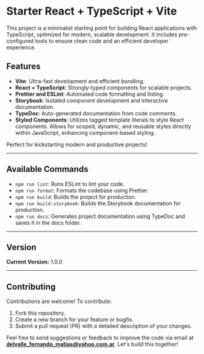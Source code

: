 # Starter React + TypeScript + Vite

This project is a minimalist starting point for building React applications with TypeScript, optimized for modern, scalable development. It includes pre-configured tools to ensure clean code and an efficient developer experience.

## Features
- **Vite**: Ultra-fast development and efficient bundling.
- **React + TypeScript**: Strongly-typed components for scalable projects.
- **Prettier and ESLint**: Automated code formatting and linting.
- **Storybook**: Isolated component development and interactive documentation.
- **TypeDoc**: Auto-generated documentation from code comments.
- **Styled Components**: Utilizes tagged template literals to style React components. Allows for scoped, dynamic, and reusable styles directly within JavaScript, enhancing component-based styling.

Perfect for kickstarting modern and productive projects!

---

## Available Commands

- `npm run lint`: Runs ESLint to lint your code.
- `npm run format`: Formats the codebase using Prettier.
- `npm run build`: Builds the project for production.
- `npm run build-storybook`: Builds the Storybook documentation for production.
- `npm run docs`: Generates project documentation using TypeDoc and saves it in the docs folder.

---

## Version

**Current Version:** 1.0.0

---

## Contributing

Contributions are welcome! To contribute:

1. Fork this repository.
2. Create a new branch for your feature or bugfix.
3. Submit a pull request (PR) with a detailed description of your changes.

Feel free to send suggestions or feedback to improve the code via email at **delvalle_fernando_matias@yahoo.com.ar**. Let's build this together!
